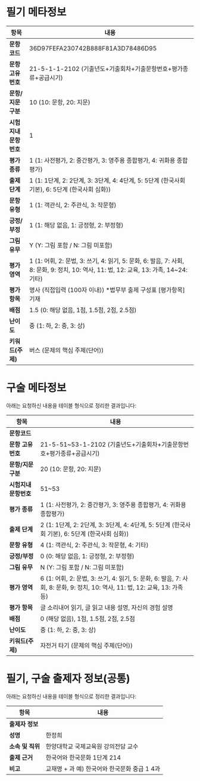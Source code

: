 # 필기 메타정보

| 항목                  | 내용                                                                                                                                   |
| --------------------- | -------------------------------------------------------------------------------------------------------------------------------------- |
| **문항코드**          | 36D97FEFA230742B888F81A3D78486D95                                                                                                      |
| **문항 고유번호**     | 21-5-1-1-2102 (기출년도+기출회차+기출문항번호+평가종류+공급시기)                                                                       |
| **문항/지문구분**     | 10 (10: 문항, 20: 지문)                                                                                                                |
| **시험지내 문항번호** | 1                                                                                                                                      |
| **평가 종류**         | 1 (1: 사전평가, 2: 중간평가, 3: 영주용 종합평가, 4: 귀화용 종합평가)                                                                   |
| **출제 단계**         | 1 (1: 1단계, 2: 2단계, 3: 3단계, 4: 4단계, 5: 5단계 (한국사회 기본), 6: 5단계 (한국사회 심화))                                         |
| **문항 유형**         | 1 (1: 객관식, 2: 주관식, 3: 작문형)                                                                                                    |
| **긍정/부정**         | 1 (1: 해당 없음, 1: 긍정형, 2: 부정형)                                                                                                 |
| **그림 유무**         | Y (Y: 그림 포함 / N: 그림 미포함)                                                                                                      |
| **평가 영역**         | 1 (1: 어휘, 2: 문법, 3: 쓰기, 4: 읽기, 5: 문화, 6: 발음, 7: 사회, 8: 문화, 9: 정치, 10: 역사, 11: 법, 12: 교육, 13: 가족, 14~24: 기타) |
| **평가 항목**         | 명사 (직접입력 (100자 이내)) \*법무부 출제 구성표 [평가항목] 기재                                                                      |
| **배점**              | 1.5 (0: 해당 없음, 1점, 1.5점, 2점, 2.5점)                                                                                             |
| **난이도**            | 중 (1: 하, 2: 중, 3: 상)                                                                                                               |
| **키워드(주제)**      | 버스 (문제의 핵심 주제(단어))                                                                                                          |

# 구술 메타정보

아래는 요청하신 내용을 테이블 형식으로 정리한 결과입니다:

| 항목                  | 내용                                                                                                                         |
| --------------------- | ---------------------------------------------------------------------------------------------------------------------------- |
| **문항코드**          |                                                                                                                              |
| **문항 고유번호**     | 21-5-51~53-1-2102 (기출년도+기출회차+기출문항번호+평가종류+공급시기)                                                         |
| **문항/지문구분**     | 20 (10: 문항, 20: 지문)                                                                                                      |
| **시험지내 문항번호** | 51~53                                                                                                                        |
| **평가 종류**         | 1 (1: 사전평가, 2: 중간평가, 3: 영주용 종합평가, 4: 귀화용 종합평가)                                                         |
| **출제 단계**         | 2 (1: 1단계, 2: 2단계, 3: 3단계, 4: 4단계, 5: 5단계 (한국사회 기본), 6: 5단계 (한국사회 심화))                               |
| **문항 유형**         | 4 (1: 객관식, 2: 주관식, 3: 작문형, 4: 기타)                                                                                 |
| **긍정/부정**         | 0 (0: 해당 없음, 1: 긍정형, 2: 부정형)                                                                                       |
| **그림 유무**         | N (Y: 그림 포함 / N: 그림 미포함)                                                                                            |
| **평가 영역**         | 6 (1: 어휘, 2: 문법, 3: 쓰기, 4: 읽기, 5: 문화, 6: 발음, 7: 사회, 8: 문화, 9: 정치, 10: 역사, 11: 법, 12: 교육, 13: 가족 등) |
| **평가 항목**         | 글 소리내어 읽기, 글 읽고 내용 설명, 자신의 경험 설명                                                                        |
| **배점**              | 0 (해당 없음), 1점, 1.5점, 2점, 2.5점                                                                                        |
| **난이도**            | 중 (1: 하, 2: 중, 3: 상)                                                                                                     |
| **키워드(주제)**      | 자전거 타기 (문제의 핵심 주제(단어))                                                                                         |

# 필기, 구술 출제자 정보(공통)

아래는 요청하신 내용을 테이블 형식으로 정리한 결과입니다:

| 항목             | 내용                                         |
| ---------------- | -------------------------------------------- |
| **출제자 정보**  |                                              |
| **성명**         | 한정희                                       |
| **소속 및 직위** | 한양대학교 국제교육원 강의전담 교수          |
| **출제 근거**    | 한국어와 한국문화 1단계 214                  |
| **비고**         | 교재명 + 과 예) 한국어와 한국문화 중급 1 4과 |
